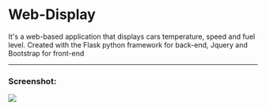 # Web-Display
It's a web-based application that displays cars temperature, speed and fuel level.
Created with the Flask python framework for back-end, Jquery and Bootstrap for front-end

<hr>
<h3>Screenshot:</h3>
<img src="https://cloud.githubusercontent.com/assets/15115359/25909296/aa65e574-35a4-11e7-954c-459fbe7279fb.png">

